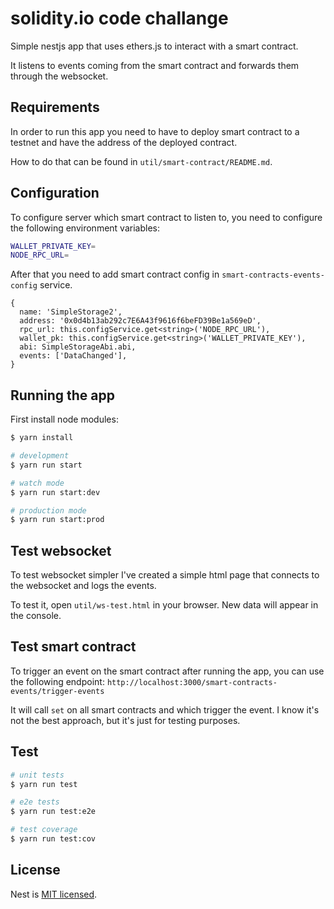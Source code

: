 # solidity.io code challange

Simple nestjs app that uses ethers.js to interact with a smart contract.

It listens to events coming from the smart contract and forwards them through the websocket.

## Requirements

In order to run this app you need to have to deploy smart contract to a testnet and have the address of the deployed contract.

How to do that can be found in `util/smart-contract/README.md`.

## Configuration

To configure server which smart contract to listen to, you need to configure the following environment variables:

```bash
WALLET_PRIVATE_KEY=
NODE_RPC_URL=
```

After that you need to add smart contract config in `smart-contracts-events-config` service.

```
{
  name: 'SimpleStorage2',
  address: '0x0d4b13ab292c7E6A43f9616f6beFD39Be1a569eD',
  rpc_url: this.configService.get<string>('NODE_RPC_URL'),
  wallet_pk: this.configService.get<string>('WALLET_PRIVATE_KEY'),
  abi: SimpleStorageAbi.abi,
  events: ['DataChanged'],
}
```

## Running the app

First install node modules:

```bash
$ yarn install
```

```bash
# development
$ yarn run start

# watch mode
$ yarn run start:dev

# production mode
$ yarn run start:prod
```

## Test websocket

To test websocket simpler I've created a simple html page that connects to the websocket and logs the events.

To test it, open `util/ws-test.html` in your browser. New data will appear in the console.

## Test smart contract

To trigger an event on the smart contract after running the app, you can use the following endpoint:
`http://localhost:3000/smart-contracts-events/trigger-events`

It will call `set` on all smart contracts and which trigger the event. I know it's not the best approach, but it's just for testing purposes.

## Test

```bash
# unit tests
$ yarn run test

# e2e tests
$ yarn run test:e2e

# test coverage
$ yarn run test:cov
```

## License

Nest is [MIT licensed](LICENSE).
